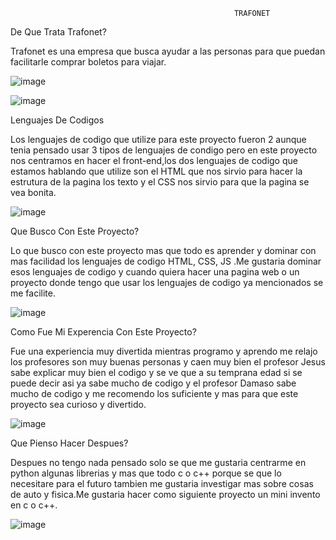                                                       TRAFONET
De Que Trata Trafonet?

Trafonet es una empresa que busca ayudar a las personas para que puedan facilitarle comprar boletos para viajar.

![image](https://github.com/alex21232/trafonet/assets/110498995/c571dd76-b9aa-40f9-8e0f-e3ef134c220e)

![image](https://github.com/alex21232/trafonet/assets/110498995/ca8800d6-f8e3-4083-a61e-e4b12f329674)



Lenguajes De Codigos

Los lenguajes de codigo que utilize para este proyecto fueron 2 aunque tenia pensado usar 3 tipos de lenguajes de condigo pero en este proyecto nos centramos en hacer el front-end,los dos lenguajes de codigo que estamos hablando que utilize son el HTML que nos sirvio para hacer la estrutura de la pagina los texto y el CSS nos sirvio para que la pagina se vea bonita.

![image](https://github.com/alex21232/trafonet/assets/110498995/7c0dc7d1-d709-49d3-a694-c6fe7bb0531c)


Que Busco Con Este Proyecto?

Lo que busco con este proyecto mas que todo es aprender y dominar con mas facilidad los lenguajes de codigo HTML, CSS, JS .Me gustaria dominar esos lenguajes de codigo y cuando quiera hacer una pagina web o un proyecto donde tengo que usar los lenguajes de codigo ya mencionados se me facilite.

![image](https://github.com/alex21232/trafonet/assets/110498995/bb97b01d-3868-4e28-9bd6-555c8a9cd1eb)



Como Fue Mi Experencia Con Este Proyecto?

Fue una experiencia muy divertida mientras programo y aprendo me relajo los profesores son muy buenas personas y caen muy bien el profesor Jesus sabe explicar muy bien el codigo y se ve que a su temprana edad si se puede decir asi ya sabe mucho de codigo y el profesor Damaso sabe mucho de codigo y me recomendo los suficiente y mas para que este proyecto sea curioso y divertido.

![image](https://github.com/alex21232/trafonet/assets/110498995/e12b3ed8-3779-42c8-88ae-84f836f76fd4)



Que Pienso Hacer Despues?

Despues no tengo nada pensado solo se que me gustaria centrarme en python algunas librerias y mas que todo c o c++ porque se que lo necesitare para el futuro tambien me gustaria investigar mas sobre cosas de auto y fisica.Me gustaria hacer como siguiente proyecto un mini invento en c o c++.

![image](https://github.com/alex21232/trafonet/assets/110498995/929c7cde-614e-4815-9a1a-3b89d27fcdda)


